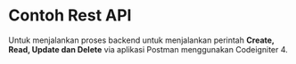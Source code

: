 # Contoh Rest API
Untuk menjalankan proses backend untuk menjalankan perintah **Create, Read, Update dan Delete** via aplikasi Postman menggunakan Codeigniter 4.
